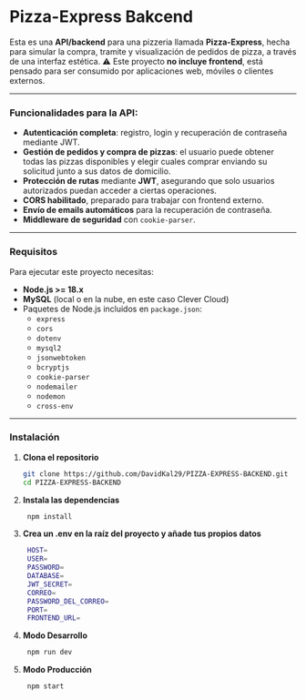 # Pizza-Express Bakcend

Esta es una **API/backend** para una pizzeria llamada **Pizza-Express**, hecha para simular la compra, tramite y visualización de pedidos de pizza, a través de una interfaz estética. 
⚠️ Este proyecto **no incluye frontend**, está pensado para ser consumido por aplicaciones web, móviles o clientes externos.

---

### Funcionalidades para la API:

- **Autenticación completa**: registro, login y recuperación de contraseña mediante JWT.
- **Gestión de pedidos y compra de pizzas**: el usuario puede obtener todas las pizzas disponibles y elegir cuales comprar enviando su solicitud junto a sus datos de domicilio.
- **Protección de rutas** mediante **JWT**, asegurando que solo usuarios autorizados puedan acceder a ciertas operaciones.
- **CORS habilitado**, preparado para trabajar con frontend externo.
- **Envío de emails automáticos** para la recuperación de contraseña.
- **Middleware de seguridad** con `cookie-parser`.

---

### Requisitos

Para ejecutar este proyecto necesitas:

- **Node.js >= 18.x**
- **MySQL** (local o en la nube, en este caso Clever Cloud)
- Paquetes de Node.js incluidos en `package.json`:
  - `express`
  - `cors`
  - `dotenv`
  - `mysql2`
  - `jsonwebtoken`
  - `bcryptjs`
  - `cookie-parser`
  - `nodemailer`
  - `nodemon`
  - `cross-env`

---

### Instalación

1. **Clona el repositorio**  
   ```bash
   git clone https://github.com/DavidKal29/PIZZA-EXPRESS-BACKEND.git
   cd PIZZA-EXPRESS-BACKEND

2. **Instala las dependencias**  
   ```bash
    npm install

3. **Crea un .env en la raíz del proyecto y añade tus propios datos**
   ```bash
    HOST=
    USER=
    PASSWORD=
    DATABASE=
    JWT_SECRET=
    CORREO=
    PASSWORD_DEL_CORREO=
    PORT=
    FRONTEND_URL=

4. **Modo Desarrollo**
   ```bash
    npm run dev

5. **Modo Producción**
   ```bash
    npm start
 
